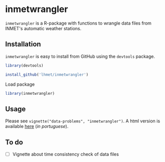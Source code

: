 # inmetwrangler

`inmetwrangler` is a R-package with functions to wrangle data files from INMET's automatic weather stations.

Installation
------------

`inmetwrangler` is easy to install from GitHub using the `devtools` package.

``` r
library(devtools)
```

``` r
install_github('lhmet/inmetwrangler')
```

Load package

``` r
library(inmetwrangler)
```

Usage
------------

Please see `vignette("data-problems", "inmetwrangler")`.
A html version is available [here](http://rpubs.com/jdtatsch/data-problems) (*in portuguese*).

To do
------------

- [ ] Vignette about time consistency check of data files



